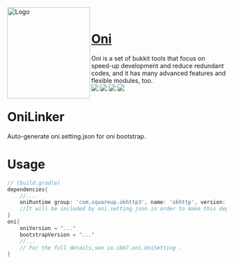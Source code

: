 <div>
<!-- 排版来自 https://github.com/v2fly/v2ray-core -->
  <img width="190" height="210" align="left" src="https://i.loli.net/2020/12/27/wZx2XOPEIYQh5KT.png" alt="Logo"/>
  <br>
  <h1><a href="https://github.com/saltedfishclub/Oni">Oni</a></h1>
  <p>Oni is a set of bukkit tools that focus on speed-up development and reduce redundant codes, and it has many advanced features and flexible modules, too.<br>
    <img src="https://img.shields.io/github/license/saltedfishclub/Oni"> <img src="https://img.shields.io/github/workflow/status/saltedfishclub/Oni/Java%20CI%20with%20Gradle"> <img src="https://img.shields.io/discord/612522451200638991"> <img src="https://img.shields.io/tokei/lines/github/saltedfishclub/Oni">
  </p>
</div>



# OniLinker
Auto-generate oni.setting.json for oni bootstrap.

# Usage
```groovy
// (build.gradle)
dependencies{
    //...
    oniRuntime group: 'com.squareup.okhttp3', name: 'okhttp', version: '4.9.0'
    //It will be included by oni.setting.json in order to make this dependency download and loads when plugin was enabling.
}
oni{
    oniVersion = "..."
    bootstrapVersion = "..."
    //...
    // For the full details,see io.ib67.oni.OniSetting .
}
```